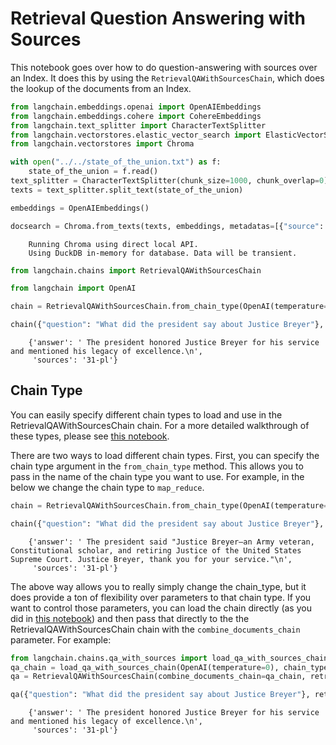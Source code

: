 # Retrieval Question Answering with Sources

This notebook goes over how to do question-answering with sources over an Index. It does this by using the `RetrievalQAWithSourcesChain`, which does the lookup of the documents from an Index. 

<!-- WARNING: THIS FILE WAS AUTOGENERATED! DO NOT EDIT! Instead, edit the notebook w/the location & name as this file. -->


```python
from langchain.embeddings.openai import OpenAIEmbeddings
from langchain.embeddings.cohere import CohereEmbeddings
from langchain.text_splitter import CharacterTextSplitter
from langchain.vectorstores.elastic_vector_search import ElasticVectorSearch
from langchain.vectorstores import Chroma
```


```python
with open("../../state_of_the_union.txt") as f:
    state_of_the_union = f.read()
text_splitter = CharacterTextSplitter(chunk_size=1000, chunk_overlap=0)
texts = text_splitter.split_text(state_of_the_union)

embeddings = OpenAIEmbeddings()
```


```python
docsearch = Chroma.from_texts(texts, embeddings, metadatas=[{"source": f"{i}-pl"} for i in range(len(texts))])
```

<CodeOutputBlock lang="python">

```
    Running Chroma using direct local API.
    Using DuckDB in-memory for database. Data will be transient.
```

</CodeOutputBlock>


```python
from langchain.chains import RetrievalQAWithSourcesChain
```


```python
from langchain import OpenAI

chain = RetrievalQAWithSourcesChain.from_chain_type(OpenAI(temperature=0), chain_type="stuff", retriever=docsearch.as_retriever())
```


```python
chain({"question": "What did the president say about Justice Breyer"}, return_only_outputs=True)
```

<CodeOutputBlock lang="python">

```
    {'answer': ' The president honored Justice Breyer for his service and mentioned his legacy of excellence.\n',
     'sources': '31-pl'}
```

</CodeOutputBlock>

## Chain Type
You can easily specify different chain types to load and use in the RetrievalQAWithSourcesChain chain. For a more detailed walkthrough of these types, please see [this notebook](qa_with_sources.ipynb).

There are two ways to load different chain types. First, you can specify the chain type argument in the `from_chain_type` method. This allows you to pass in the name of the chain type you want to use. For example, in the below we change the chain type to `map_reduce`.


```python
chain = RetrievalQAWithSourcesChain.from_chain_type(OpenAI(temperature=0), chain_type="map_reduce", retriever=docsearch.as_retriever())
```


```python
chain({"question": "What did the president say about Justice Breyer"}, return_only_outputs=True)
```

<CodeOutputBlock lang="python">

```
    {'answer': ' The president said "Justice Breyer—an Army veteran, Constitutional scholar, and retiring Justice of the United States Supreme Court. Justice Breyer, thank you for your service."\n',
     'sources': '31-pl'}
```

</CodeOutputBlock>

The above way allows you to really simply change the chain_type, but it does provide a ton of flexibility over parameters to that chain type. If you want to control those parameters, you can load the chain directly (as you did in [this notebook](qa_with_sources.ipynb)) and then pass that directly to the the RetrievalQAWithSourcesChain chain with the `combine_documents_chain` parameter. For example:


```python
from langchain.chains.qa_with_sources import load_qa_with_sources_chain
qa_chain = load_qa_with_sources_chain(OpenAI(temperature=0), chain_type="stuff")
qa = RetrievalQAWithSourcesChain(combine_documents_chain=qa_chain, retriever=docsearch.as_retriever())
```


```python
qa({"question": "What did the president say about Justice Breyer"}, return_only_outputs=True)
```

<CodeOutputBlock lang="python">

```
    {'answer': ' The president honored Justice Breyer for his service and mentioned his legacy of excellence.\n',
     'sources': '31-pl'}
```

</CodeOutputBlock>
